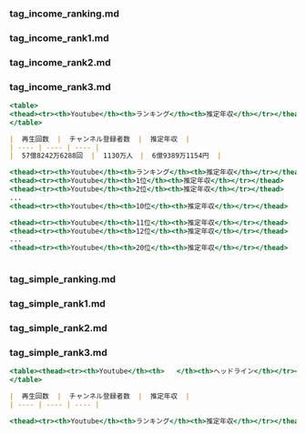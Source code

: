 ### tag_income_ranking.md
### tag_income_rank1.md
### tag_income_rank2.md
### tag_income_rank3.md


``` .html
<table>
<thead><tr><th>Youtube</th><th>ランキング</th><th>推定年収</th></tr></thead>
</table>
```

``` .md
|  再生回数  |  チャンネル登録者数  |  推定年収  |
| ---- | ---- | ---- |
|  57億8242万6288回  |  1130万人　|  6億9389万1154円  |
```


``` .html
<thead><tr><th>Youtube</th><th>ランキング</th><th>推定年収</th></tr></thead>
<thead><tr><th>Youtube</th><th>1位</th><th>推定年収</th></tr></thead>      # dark
<thead><tr><th>Youtube</th><th>2位</th><th>推定年収</th></tr></thead>      # dark
...
<thead><tr><th>Youtube</th><th>10位</th><th>推定年収</th></tr></thead>     # dark

<thead><tr><th>Youtube</th><th>11位</th><th>推定年収</th></tr></thead>     # green
<thead><tr><th>Youtube</th><th>12位</th><th>推定年収</th></tr></thead>     # green
...
<thead><tr><th>Youtube</th><th>20位</th><th>推定年収</th></tr></thead>     # green



```


### tag_simple_ranking.md
### tag_simple_rank1.md
### tag_simple_rank2.md
### tag_simple_rank3.md

``` .html
<table><thead><tr><th>Youtube</th><th>   </th><th>ヘッドライン</th></tr></thead>
</table>
```

``` .md
|  再生回数  |  チャンネル登録者数  |  推定年収  |
| ---- | ---- | ---- |

```


```.html
<thead><tr><th>Youtube</th><th>ランキング</th><th>推定年収</th></tr></thead>

```


